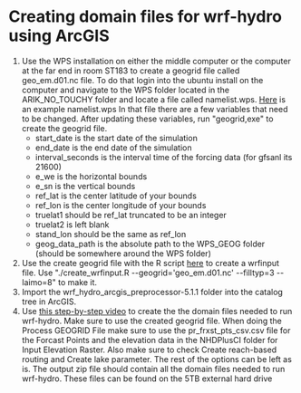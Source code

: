 # Creating domain files for wrf-hydro using ArcGIS

1. Use the WPS installation on either the middle computer or the computer at the far end in room ST183 to create a geogrid file called geo_em.d01.nc file. To do that login into the ubuntu install on the computer and navigate to the WPS folder located in the ARIK_NO_TOUCHY folder and locate a file called namelist.wps. [Here](../namelist.wps) is an example namelist.wps In that file there are a few variables that need to be changed. After updating these variables, run "geogrid,exe" to create the geogrid file.
	- start_date is the start date of the simulation
	- end_date is the end date of the simulation
	- interval_seconds is the interval time of the forcing data (for gfsanl its 21600)
	- e_we is the horizontal bounds 
	- e_sn is the vertical bounds
	- ref_lat is the center latitude of your bounds
	- ref_lon is the center longitude of your bounds
	- truelat1 should be ref_lat truncated to be an integer
	- truelat2 is left blank
	- stand_lon should be the same as ref_lon
	- geog_data_path is the absolute path to the WPS_GEOG folder (should be somewhere around the WPS folder)
2. Use the create geogrid file with the R script [here](../R_script) to create a wrfinput file. Use "./create_wrfinput.R --geogrid='geo_em.d01.nc' --filltyp=3 --laimo=8" to make it.
3. Import the wrf_hydro_arcgis_preprocessor-5.1.1 folder into the catalog tree in ArcGIS.
4. Use [this step-by-step video](https://www.youtube.com/watch?v=yaaKYNhhCbA) to create the the domain files needed to run wrf-hydro. Make sure to use the created geogrid file. When doing the Process GEOGRID File make sure to use the pr_frxst_pts_csv.csv file for the Forcast Points and the elevation data in the NHDPlusCI folder for Input Elevation Raster. Also make sure to check Create reach-based routing and Create lake parameter. The rest of the options can be left as is. The output zip file should contain all the domain files needed to run wrf-hydro. These files can be found on the 5TB external hard drive
